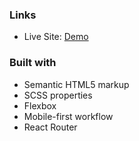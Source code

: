
### Links

- Live Site: [Demo]()

### Built with

- Semantic HTML5 markup
- SCSS properties
- Flexbox
- Mobile-first workflow
- React Router
